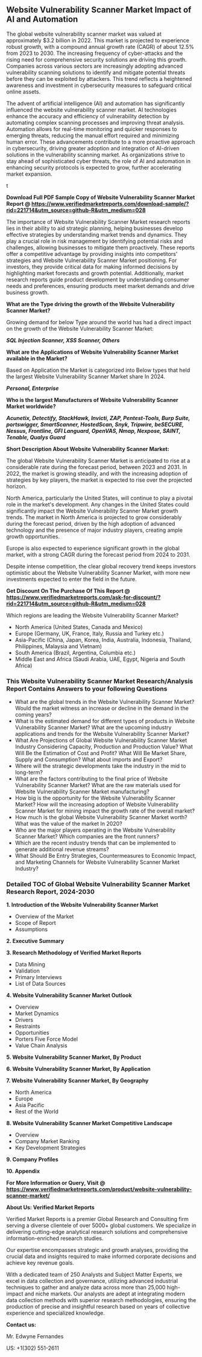 <h2>Website Vulnerability Scanner Market Impact of AI and Automation</h2><p>The global website vulnerability scanner market was valued at approximately $3.2 billion in 2022. This market is projected to experience robust growth, with a compound annual growth rate (CAGR) of about 12.5% from 2023 to 2030. The increasing frequency of cyber-attacks and the rising need for comprehensive security solutions are driving this growth. Companies across various sectors are increasingly adopting advanced vulnerability scanning solutions to identify and mitigate potential threats before they can be exploited by attackers. This trend reflects a heightened awareness and investment in cybersecurity measures to safeguard critical online assets.</p><p>The advent of artificial intelligence (AI) and automation has significantly influenced the website vulnerability scanner market. AI technologies enhance the accuracy and efficiency of vulnerability detection by automating complex scanning processes and improving threat analysis. Automation allows for real-time monitoring and quicker responses to emerging threats, reducing the manual effort required and minimizing human error. These advancements contribute to a more proactive approach in cybersecurity, driving greater adoption and integration of AI-driven solutions in the vulnerability scanning market. As organizations strive to stay ahead of sophisticated cyber threats, the role of AI and automation in enhancing security protocols is expected to grow, further accelerating market expansion.</p>t</p><p id="" class=""><strong>Download Full PDF Sample Copy of Website Vulnerability Scanner Market Report @ <a href="https://www.verifiedmarketreports.com/download-sample/?rid=221714&utm_source=github-R&utm_medium=028" target="_blank">https://www.verifiedmarketreports.com/download-sample/?rid=221714&utm_source=github-R&utm_medium=028</a></strong></p><p>The importance of&nbsp;Website Vulnerability Scanner Market research reports lies in their ability to aid strategic planning, helping businesses develop effective strategies by understanding market trends and dynamics. They play a crucial role in risk management by identifying potential risks and challenges, allowing businesses to mitigate them proactively. These reports offer a competitive advantage by providing insights into competitors' strategies and Website Vulnerability Scanner Market positioning. For investors, they provide critical data for making informed decisions by highlighting market forecasts and growth potential. Additionally, market research reports guide product development by understanding consumer needs and preferences, ensuring products meet market demands and drive business growth.</p><p><strong>What are the&nbsp;Type driving the growth of the Website Vulnerability Scanner Market?</strong></p><p id="" class="">Growing demand for below Type around the world has had a direct impact on the growth of the Website Vulnerability Scanner Market:</p><em><strong>SQL Injection Scanner, XSS Scanner, Others</strong></em></p><strong>What are the&nbsp;Applications&nbsp;of Website Vulnerability Scanner Market available in the Market?</strong></p><p id="" class="">Based on Application the Market is categorized into Below types that held the largest Website Vulnerability Scanner Market share In 2024.</p><em><strong>Personal, Enterprise</strong></em></p><strong>Who is the largest Manufacturers of Website Vulnerability Scanner Market worldwide?</strong></p><p><em><strong>Acunetix, Detectify, StackHawk, Invicti, ZAP, Pentest-Tools, Burp Suite, portswigger, SmartScanner, HostedScan, Snyk, Tripwire, beSECURE, Nessus, Frontline, GFI Languard, OpenVAS, Nmap, Nexpose, SAINT, Tenable, Qualys Guard</strong></em></p><p id="" class=""><strong>Short Description About Website Vulnerability Scanner Market:</strong></p><p>The global Website Vulnerability Scanner Market is anticipated to rise at a considerable rate during the forecast period, between 2023 and 2031. In 2022, the market is growing steadily, and with the increasing adoption of strategies by key players, the market is expected to rise over the projected horizon.</p><p>North America, particularly the United States, will continue to play a pivotal role in the market's development. Any changes in the United States could significantly impact the Website Vulnerability Scanner Market growth trends. The market in North America is projected to grow considerably during the forecast period, driven by the high adoption of advanced technology and the presence of major industry players, creating ample growth opportunities.</p><p>Europe is also expected to experience significant growth in the global market, with a strong CAGR during the forecast period from 2024 to 2031.</p><p>Despite intense competition, the clear global recovery trend keeps investors optimistic about the Website Vulnerability Scanner Market, with more new investments expected to enter the field in the future.</p><p id="" class=""><strong>Get Discount On The Purchase Of This Report @ <a href="https://www.verifiedmarketreports.com/ask-for-discount/?rid=221714&utm_source=github-R&utm_medium=028" target="_blank">https://www.verifiedmarketreports.com/ask-for-discount/?rid=221714&utm_source=github-R&utm_medium=028</a></strong></p>Which regions are leading the Website Vulnerability Scanner Market?</p><ul><li>North America (United States, Canada and Mexico)</li><li>Europe (Germany, UK, France, Italy, Russia and Turkey etc.)</li><li>Asia-Pacific (China, Japan, Korea, India, Australia, Indonesia, Thailand, Philippines, Malaysia and Vietnam)</li><li>South America (Brazil, Argentina, Columbia etc.)</li><li>Middle East and Africa (Saudi Arabia, UAE, Egypt, Nigeria and South Africa)</li></ul><h3 id="" class="">This Website Vulnerability Scanner Market Research/Analysis Report Contains Answers to your following Questions</h3><ul><li>What are the global trends in the Website Vulnerability Scanner Market? Would the market witness an increase or decline in the demand in the coming years?</li><li>What is the estimated demand for different types of products in Website Vulnerability Scanner Market? What are the upcoming industry applications and trends for the Website Vulnerability Scanner Market?</li><li>What Are Projections of Global Website Vulnerability Scanner Market Industry Considering Capacity, Production and Production Value? What Will Be the Estimation of Cost and Profit? What Will Be Market Share, Supply and Consumption? What about imports and Export?</li><li>Where will the strategic developments take the industry in the mid to long-term?</li><li>What are the factors contributing to the final price of Website Vulnerability Scanner Market? What are the raw materials used for Website Vulnerability Scanner Market manufacturing?</li><li>How big is the opportunity for the Website Vulnerability Scanner Market? How will the increasing adoption of Website Vulnerability Scanner Market for mining impact the growth rate of the overall market?</li><li>How much is the global Website Vulnerability Scanner Market worth? What was the value of the market In 2020?</li><li>Who are the major players operating in the Website Vulnerability Scanner Market? Which companies are the front runners?</li><li>Which are the recent industry trends that can be implemented to generate additional revenue streams?</li><li>What Should Be Entry Strategies, Countermeasures to Economic Impact, and Marketing Channels for Website Vulnerability Scanner Market Industry?</li></ul><h3 id="" class="">Detailed TOC of Global Website Vulnerability Scanner Market Research Report, 2024-2030</h3><p id="" class=""><strong>1. Introduction of the Website Vulnerability Scanner Market</strong></p><ul><li>Overview of the Market</li><li>Scope of Report</li><li>Assumptions</li></ul><p id="" class=""><strong>2. Executive Summary</strong></p><p id="" class=""><strong>3. Research Methodology of Verified Market Reports</strong></p><ul><li>Data Mining</li><li>Validation</li><li>Primary Interviews</li><li>List of Data Sources</li></ul><p id="" class=""><strong>4. Website Vulnerability Scanner Market Outlook</strong></p><ul><li>Overview</li><li>Market Dynamics</li><li>Drivers</li><li>Restraints</li><li>Opportunities</li><li>Porters Five Force Model</li><li>Value Chain Analysis</li></ul><p id="" class=""><strong>5. Website Vulnerability Scanner Market, By Product</strong></p><p id="" class=""><strong>6. Website Vulnerability Scanner Market, By Application</strong></p><p id="" class=""><strong>7. Website Vulnerability Scanner Market, By Geography</strong></p><ul><li>North America</li><li>Europe</li><li>Asia Pacific</li><li>Rest of the World</li></ul><p id="" class=""><strong>8. Website Vulnerability Scanner Market Competitive Landscape</strong></p><ul><li>Overview</li><li>Company Market Ranking</li><li>Key Development Strategies</li></ul><p id="" class=""><strong>9. Company Profiles</strong></p><p id="" class=""><strong>10. Appendix</strong></p><p id="" class=""><strong>For More Information or Query, Visit @ <a href="https://www.verifiedmarketreports.com/product/website-vulnerability-scanner-market/" target="_blank">https://www.verifiedmarketreports.com/product/website-vulnerability-scanner-market/</a></strong></p><p id="" class=""><strong>About Us: Verified Market Reports</strong></p><p id="" class="">Verified Market Reports is a premier Global Research and Consulting firm serving a diverse clientele of over 5000+ global customers. We specialize in delivering cutting-edge analytical research solutions and comprehensive information-enriched research studies.</p><p id="" class="">Our expertise encompasses strategic and growth analyses, providing the crucial data and insights required to make informed corporate decisions and achieve key revenue goals.</p><p id="" class="">With a dedicated team of 250 Analysts and Subject Matter Experts, we excel in data collection and governance, utilizing advanced industrial techniques to gather and analyze data across more than 25,000 high-impact and niche markets. Our analysts are adept at integrating modern data collection methods with superior research methodologies, ensuring the production of precise and insightful research based on years of collective experience and specialized knowledge.</p><p id="" class=""><strong>Contact us:</strong></p><p id="" class="">Mr. Edwyne Fernandes</p><p id="" class="">US: +1(302) 551-2611</p>